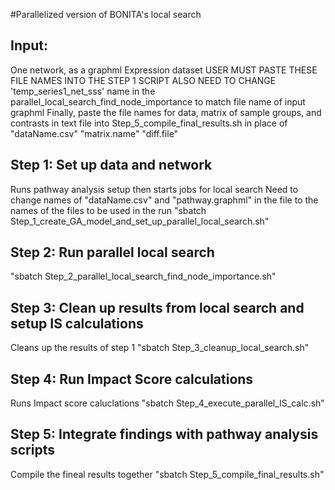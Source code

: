 #Parallelized version of BONITA's local search

## Input:
One network, as a graphml
Expression dataset
USER MUST PASTE THESE FILE NAMES INTO THE STEP 1 SCRIPT
ALSO NEED TO CHANGE 'temp_series1_net_sss' name in the parallel_local_search_find_node_importance to match file name of input graphml
Finally, paste the file names for data, matrix of sample groups, and contrasts in text file into Step_5_compile_final_results.sh in place of "dataName.csv" "matrix.name" "diff.file"
## Step 1: Set up data and network
Runs pathway analysis setup then starts jobs for local search
Need to change names of  "dataName.csv" and "pathway.graphml" in the file to the names of the files to be used in the run
"sbatch Step_1_create_GA_model_and_set_up_parallel_local_search.sh"

## Step 2: Run parallel local search
"sbatch Step_2_parallel_local_search_find_node_importance.sh"


## Step 3: Clean up results from local search and setup IS calculations
Cleans up the results of step 1
 "sbatch Step_3_cleanup_local_search.sh"

## Step 4: Run Impact Score calculations
Runs Impact score caluclations
 "sbatch Step_4_execute_parallel_IS_calc.sh"

## Step 5: Integrate findings with pathway analysis scripts
Compile the fineal results together
"sbatch Step_5_compile_final_results.sh"
